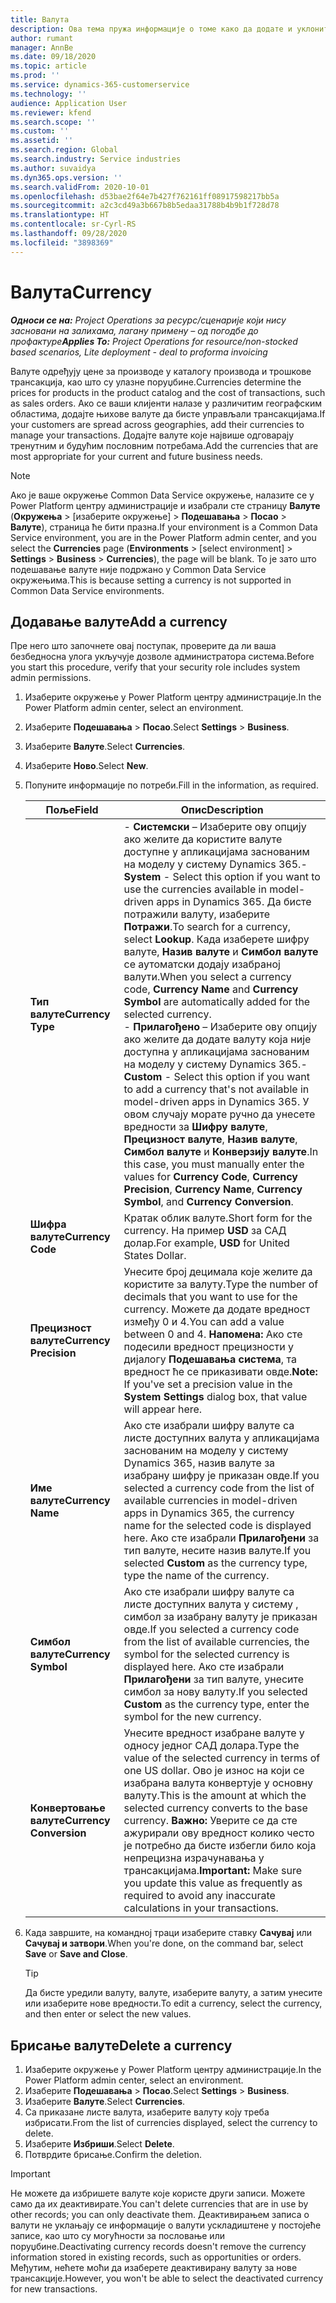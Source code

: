 ```yaml
---
title: Валута
description: Ова тема пружа информације о томе како да додате и уклоните типове валута у пројектним операцијама.
author: rumant
manager: AnnBe
ms.date: 09/18/2020
ms.topic: article
ms.prod: ''
ms.service: dynamics-365-customerservice
ms.technology: ''
audience: Application User
ms.reviewer: kfend
ms.search.scope: ''
ms.custom: ''
ms.assetid: ''
ms.search.region: Global
ms.search.industry: Service industries
ms.author: suvaidya
ms.dyn365.ops.version: ''
ms.search.validFrom: 2020-10-01
ms.openlocfilehash: d53bae2f64e7b427f762161ff08917598217bb5a
ms.sourcegitcommit: a2c3cd49a3b667b8b5edaa31788b4b9b1f728d78
ms.translationtype: HT
ms.contentlocale: sr-Cyrl-RS
ms.lasthandoff: 09/28/2020
ms.locfileid: "3898369"
---
```

# <a name="currency"></a><span data-ttu-id="90adf-103">Валута</span><span class="sxs-lookup"><span data-stu-id="90adf-103">Currency</span></span>

<span data-ttu-id="90adf-104">_**Односи се на:** Project Operations за ресурс/сценарије који нису засновани на залихама, лагану примену – од погодбе до профактуре_</span><span class="sxs-lookup"><span data-stu-id="90adf-104">_**Applies To:** Project Operations for resource/non-stocked based scenarios, Lite deployment - deal to proforma invoicing_</span></span>

<span data-ttu-id="90adf-105">Валуте одређују цене за производе у каталогу производа и трошкове трансакција, као што су улазне поруџбине.</span><span class="sxs-lookup"><span data-stu-id="90adf-105">Currencies determine the prices for products in the product catalog and the cost of transactions, such as sales orders.</span></span> <span data-ttu-id="90adf-106">Ако се ваши клијенти налазе у различитим географским областима, додајте њихове валуте да бисте управљали трансакцијама.</span><span class="sxs-lookup"><span data-stu-id="90adf-106">If your customers are spread across geographies, add their currencies to manage your transactions.</span></span> <span data-ttu-id="90adf-107">Додајте валуте које највише одговарају тренутним и будућим пословним потребама.</span><span class="sxs-lookup"><span data-stu-id="90adf-107">Add the currencies that are most appropriate for your current and future business needs.</span></span>  

> [!NOTE]
> <span data-ttu-id="90adf-108">Ако је ваше окружење Common Data Service окружење, налазите се у Power Platform центру администрације и изабрали сте страницу **Валуте** (**Окружења** > [изаберите окружење] > **Подешавања** > **Посао** > **Валуте**), страница ће бити празна.</span><span class="sxs-lookup"><span data-stu-id="90adf-108">If your environment is a Common Data Service environment, you are in the Power Platform admin center, and you select the **Currencies** page (**Environments** > [select environment] > **Settings** > **Business** > **Currencies**), the page will be blank.</span></span> <span data-ttu-id="90adf-109">То је зато што подешавање валуте није подржано у Common Data Service окружењима.</span><span class="sxs-lookup"><span data-stu-id="90adf-109">This is because setting a currency is not supported in Common Data Service environments.</span></span>

## <a name="add-a-currency"></a><span data-ttu-id="90adf-110">Додавање валуте</span><span class="sxs-lookup"><span data-stu-id="90adf-110">Add a currency</span></span>  
<span data-ttu-id="90adf-111">Пре него што започнете овај поступак, проверите да ли ваша безбедносна улога укључује дозволе администратора система.</span><span class="sxs-lookup"><span data-stu-id="90adf-111">Before you start this procedure, verify that your security role includes system admin permissions.</span></span> 

1. <span data-ttu-id="90adf-112">Изаберите окружење у Power Platform центру администрације.</span><span class="sxs-lookup"><span data-stu-id="90adf-112">In the Power Platform admin center, select an environment.</span></span> 
2. <span data-ttu-id="90adf-113">Изаберите **Подешавања** > **Посао**.</span><span class="sxs-lookup"><span data-stu-id="90adf-113">Select **Settings** > **Business**.</span></span>
3. <span data-ttu-id="90adf-114">Изаберите **Валуте**.</span><span class="sxs-lookup"><span data-stu-id="90adf-114">Select **Currencies**.</span></span>  
4. <span data-ttu-id="90adf-115">Изаберите **Ново**.</span><span class="sxs-lookup"><span data-stu-id="90adf-115">Select **New**.</span></span>  
5. <span data-ttu-id="90adf-116">Попуните информације по потреби.</span><span class="sxs-lookup"><span data-stu-id="90adf-116">Fill in the information, as required.</span></span>  


   |          <span data-ttu-id="90adf-117">Поље</span><span class="sxs-lookup"><span data-stu-id="90adf-117">Field</span></span>          |                                                                                                                                                                                                                                                                                                                                                                            <span data-ttu-id="90adf-118">Опис</span><span class="sxs-lookup"><span data-stu-id="90adf-118">Description</span></span>                                                                                                                                                                                                                                                                                                                                                                            |
   |-------------------------|-------------------------------------------------------------------------------------------------------------------------------------------------------------------------------------------------------------------------------------------------------------------------------------------------------------------------------------------------------------------------------------------------------------------------------------------------------------------------------------------------------------------------------------------------------------------------------------------------------------------------------------------------------------------------------------------------------------------------------------------------------------------|
   |    <span data-ttu-id="90adf-119">**Тип валуте**</span><span class="sxs-lookup"><span data-stu-id="90adf-119">**Currency Type**</span></span>    | <span data-ttu-id="90adf-120">- **Системски** – Изаберите ову опцију ако желите да користите валуте доступне у апликацијама заснованим на моделу у систему Dynamics 365.</span><span class="sxs-lookup"><span data-stu-id="90adf-120">- **System** - Select this option if you want to use the currencies available in model-driven apps in Dynamics 365.</span></span> <span data-ttu-id="90adf-121">Да бисте потражили валуту, изаберите **Потражи**.</span><span class="sxs-lookup"><span data-stu-id="90adf-121">To search for a currency,  select **Lookup**.</span></span> <span data-ttu-id="90adf-122">Када изаберете шифру валуте, **Назив валуте** и **Симбол валуте** се аутоматски додају изабраној валути.</span><span class="sxs-lookup"><span data-stu-id="90adf-122">When you select a currency code, **Currency Name** and **Currency Symbol** are automatically added for the selected currency.</span></span><br /><span data-ttu-id="90adf-123">- **Прилагођено** – Изаберите ову опцију ако желите да додате валуту која није доступна у апликацијама заснованим на моделу у систему Dynamics 365.</span><span class="sxs-lookup"><span data-stu-id="90adf-123">- **Custom** - Select this option if you want to add a currency that's not available in model-driven apps in Dynamics 365.</span></span> <span data-ttu-id="90adf-124">У овом случају морате ручно да унесете вредности за **Шифру валуте**, **Прецизност валуте**, **Назив валуте**, **Симбол валуте** и **Конверзију валуте**.</span><span class="sxs-lookup"><span data-stu-id="90adf-124">In this case, you must manually enter the values for **Currency Code**, **Currency Precision**, **Currency Name**, **Currency Symbol**, and **Currency Conversion**.</span></span> |
   |    <span data-ttu-id="90adf-125">**Шифра валуте**</span><span class="sxs-lookup"><span data-stu-id="90adf-125">**Currency Code**</span></span>    |                                                                                                                                                                                                                                                                                                                                            <span data-ttu-id="90adf-126">Кратак облик валуте.</span><span class="sxs-lookup"><span data-stu-id="90adf-126">Short form for the currency.</span></span> <span data-ttu-id="90adf-127">На пример **USD** за САД долар.</span><span class="sxs-lookup"><span data-stu-id="90adf-127">For example, **USD** for United States Dollar.</span></span>                                                                                                                                                                                                                                                                                                                                            |
   | <span data-ttu-id="90adf-128">**Прецизност валуте**</span><span class="sxs-lookup"><span data-stu-id="90adf-128">**Currency Precision**</span></span>  |                                                                                                                                                                                  <span data-ttu-id="90adf-129">Унесите број децимала које желите да користите за валуту.</span><span class="sxs-lookup"><span data-stu-id="90adf-129">Type the number of decimals that you want to use for the currency.</span></span>  <span data-ttu-id="90adf-130">Можете да додате вредност између 0 и 4.</span><span class="sxs-lookup"><span data-stu-id="90adf-130">You can add a value between 0 and 4.</span></span> <span data-ttu-id="90adf-131">**Напомена:** Ако сте подесили вредност прецизности у дијалогу **Подешавања система**, та вредност ће се приказивати овде.</span><span class="sxs-lookup"><span data-stu-id="90adf-131">**Note:**  If you've set a precision value in the **System Settings** dialog box, that value will appear here.</span></span>                                                                                                                                                                                  |
   |    <span data-ttu-id="90adf-132">**Име валуте**</span><span class="sxs-lookup"><span data-stu-id="90adf-132">**Currency Name**</span></span>    |                                                                                                                                                                                                                                         <span data-ttu-id="90adf-133">Ако сте изабрали шифру валуте са листе доступних валута у апликацијама заснованим на моделу у систему Dynamics 365, назив валуте за изабрану шифру је приказан овде.</span><span class="sxs-lookup"><span data-stu-id="90adf-133">If you selected a currency code from the list of available currencies in model-driven apps in Dynamics 365, the currency name for the selected code is displayed here.</span></span> <span data-ttu-id="90adf-134">Ако сте изабрали **Прилагођени** за тип валуте, несите назив валуте.</span><span class="sxs-lookup"><span data-stu-id="90adf-134">If you selected **Custom** as the currency type, type the name of the currency.</span></span>                                                                                                                                                                                                                                          |
   |   <span data-ttu-id="90adf-135">**Симбол валуте**</span><span class="sxs-lookup"><span data-stu-id="90adf-135">**Currency Symbol**</span></span>   |                                                                                                                                                                                                                                                                      <span data-ttu-id="90adf-136">Ако сте изабрали шифру валуте са листе доступних валута у систему , симбол за изабрану валуту је приказан овде.</span><span class="sxs-lookup"><span data-stu-id="90adf-136">If you selected a currency code from the list of available currencies, the symbol for the selected currency is displayed here.</span></span> <span data-ttu-id="90adf-137">Ако сте изабрали **Прилагођени** за тип валуте, унесите симбол за нову валуту.</span><span class="sxs-lookup"><span data-stu-id="90adf-137">If you selected **Custom** as the currency type, enter the symbol for the new currency.</span></span>                                                                                                                                                                                                                                                                       |
   | <span data-ttu-id="90adf-138">**Конвертовање валуте**</span><span class="sxs-lookup"><span data-stu-id="90adf-138">**Currency Conversion**</span></span> |                                                                                                                                                                                                                                     <span data-ttu-id="90adf-139">Унесите вредност изабране валуте у односу једног САД долара.</span><span class="sxs-lookup"><span data-stu-id="90adf-139">Type the value of the selected currency in terms of one US dollar.</span></span> <span data-ttu-id="90adf-140">Ово је износ на који се изабрана валута конвертује у основну валуту.</span><span class="sxs-lookup"><span data-stu-id="90adf-140">This is the amount at which the selected currency converts to the base currency.</span></span> <span data-ttu-id="90adf-141">**Важно:** Уверите се да сте ажурирали ову вредност колико често је потребно да бисте избегли било која непрецизна израчунавања у трансакцијама.</span><span class="sxs-lookup"><span data-stu-id="90adf-141">**Important:**  Make sure you update this value as frequently as required to avoid any inaccurate calculations in your transactions.</span></span>                                                                                                                                                                                                                                      |


6. <span data-ttu-id="90adf-142">Када завршите, на командној траци изаберите ставку **Сачувај** или **Сачувај и затвори**.</span><span class="sxs-lookup"><span data-stu-id="90adf-142">When you're done, on the command bar, select **Save** or **Save and Close**.</span></span>  

   > [!TIP]
   >  <span data-ttu-id="90adf-143">Да бисте уредили валуту, валуте, изаберите валуту, а затим унесите или изаберите нове вредности.</span><span class="sxs-lookup"><span data-stu-id="90adf-143">To edit a currency, select the currency, and then enter or select the new values.</span></span>  

## <a name="delete-a-currency"></a><span data-ttu-id="90adf-144">Брисање валуте</span><span class="sxs-lookup"><span data-stu-id="90adf-144">Delete a currency</span></span>  

1. <span data-ttu-id="90adf-145">Изаберите окружење у Power Platform центру администрације.</span><span class="sxs-lookup"><span data-stu-id="90adf-145">In the Power Platform admin center, select an environment.</span></span> 
2. <span data-ttu-id="90adf-146">Изаберите **Подешавања** > **Посао**.</span><span class="sxs-lookup"><span data-stu-id="90adf-146">Select **Settings** > **Business**.</span></span>
3. <span data-ttu-id="90adf-147">Изаберите **Валуте**.</span><span class="sxs-lookup"><span data-stu-id="90adf-147">Select **Currencies**.</span></span>  
4. <span data-ttu-id="90adf-148">Са приказане листе валута, изаберите валуту коју треба избрисати.</span><span class="sxs-lookup"><span data-stu-id="90adf-148">From the list of currencies displayed, select the currency to delete.</span></span>  
5. <span data-ttu-id="90adf-149">Изаберите **Избриши**.</span><span class="sxs-lookup"><span data-stu-id="90adf-149">Select **Delete**.</span></span>  
6. <span data-ttu-id="90adf-150">Потврдите брисање.</span><span class="sxs-lookup"><span data-stu-id="90adf-150">Confirm the deletion.</span></span>  

> [!IMPORTANT]
>  <span data-ttu-id="90adf-151">Не можете да избришете валуте које користе други записи. Можете само да их деактивирате.</span><span class="sxs-lookup"><span data-stu-id="90adf-151">You can't delete currencies that are in use by other records; you can only deactivate them.</span></span> <span data-ttu-id="90adf-152">Деактивирањем записа о валути не уклањају се информације о валути ускладиштене у постојеће записе, као што су могућности за пословање или поруџбине.</span><span class="sxs-lookup"><span data-stu-id="90adf-152">Deactivating currency records doesn't remove the currency information stored in existing records, such as opportunities or orders.</span></span> <span data-ttu-id="90adf-153">Међутим, нећете моћи да изаберете деактивирану валуту за нове трансакције.</span><span class="sxs-lookup"><span data-stu-id="90adf-153">However, you won't be able to select the deactivated currency for new transactions.</span></span>  
